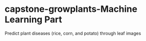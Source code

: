 # capstone-growplants-Machine Learning Part
Predict plant diseases (rice, corn, and potato) through leaf images
